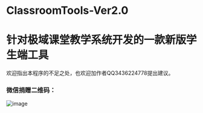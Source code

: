 # ClassroomTools-Ver2.0
# 针对极域课堂教学系统开发的一款新版学生端工具
  欢迎指出本程序的不足之处，也欢迎加作者QQ3436224778提出建议。
   ### 微信捐赠二维码：
   ![image](https://github.com/Cawin2233/ClassroomTools-Ver2.0/blob/master/%E8%87%A)
  


